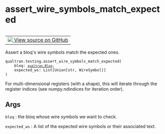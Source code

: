 # assert_wire_symbols_match_expected


<table class="tfo-notebook-buttons tfo-api nocontent" align="left">
<td>
  <a target="_blank" href="https://github.com/quantumlib/Qualtran/blob/main/qualtran/testing.py#L236-L264">
    <img src="https://www.tensorflow.org/images/GitHub-Mark-32px.png" />
    View source on GitHub
  </a>
</td>
</table>



Assert a bloq's wire symbols match the expected ones.


<pre class="devsite-click-to-copy prettyprint lang-py tfo-signature-link">
<code>qualtran.testing.assert_wire_symbols_match_expected(
    bloq: <a href="../../qualtran/Bloq.html"><code>qualtran.Bloq</code></a>,
    expected_ws: List[Union[str, WireSymbol]]
)
</code></pre>



<!-- Placeholder for "Used in" -->

For multi-dimensional registers (with a shape), this will iterate
through the register indices (see numpy.ndindices for iteration order).

<h2 class="add-link">Args</h2>

`bloq`<a id="bloq"></a>
: the bloq whose wire symbols we want to check.

`expected_ws`<a id="expected_ws"></a>
: A list of the expected wire symbols or their associated text.


